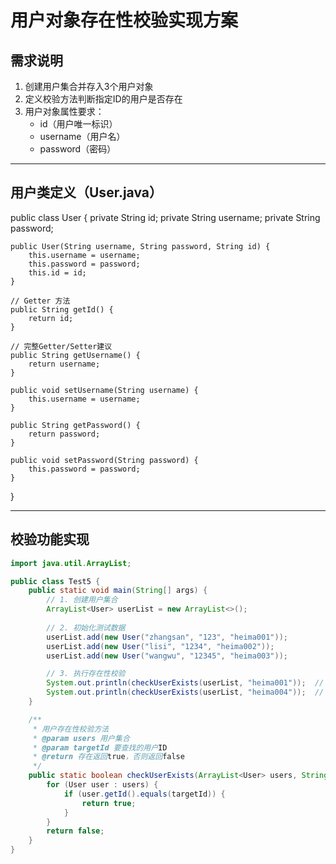 # 用户对象存在性校验实现方案

## 需求说明
1. 创建用户集合并存入3个用户对象
2. 定义校验方法判断指定ID的用户是否存在
3. 用户对象属性要求：
   - id（用户唯一标识）
   - username（用户名）
   - password（密码）

---

## 用户类定义（User.java）

public class User {
    private String id;
    private String username;
    private String password;

    public User(String username, String password, String id) {
        this.username = username;
        this.password = password;
        this.id = id;
    }

    // Getter 方法
    public String getId() {
        return id;
    }

    // 完整Getter/Setter建议
    public String getUsername() {
        return username;
    }

    public void setUsername(String username) {
        this.username = username;
    }

    public String getPassword() {
        return password;
    }

    public void setPassword(String password) {
        this.password = password;
    }
}

---

## 校验功能实现
```java
import java.util.ArrayList;

public class Test5 {
    public static void main(String[] args) {
        // 1. 创建用户集合
        ArrayList<User> userList = new ArrayList<>();
        
        // 2. 初始化测试数据
        userList.add(new User("zhangsan", "123", "heima001"));
        userList.add(new User("lisi", "1234", "heima002"));
        userList.add(new User("wangwu", "12345", "heima003"));

        // 3. 执行存在性校验
        System.out.println(checkUserExists(userList, "heima001"));  // true
        System.out.println(checkUserExists(userList, "heima004"));  // false
    }

    /**
     * 用户存在性校验方法
     * @param users 用户集合
     * @param targetId 要查找的用户ID
     * @return 存在返回true，否则返回false
     */
    public static boolean checkUserExists(ArrayList<User> users, String targetId) {
        for (User user : users) {
            if (user.getId().equals(targetId)) {
                return true;
            }
        }
        return false;
    }
}

